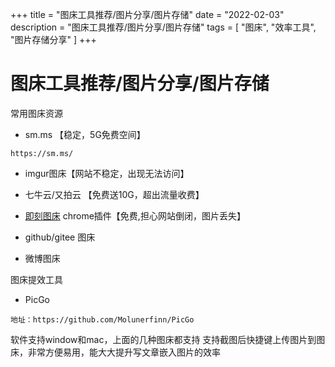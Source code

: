 +++
title = "图床工具推荐/图片分享/图片存储"
date = "2022-02-03"
description = "图床工具推荐/图片分享/图片存储"
tags = [
    "图床",
	"效率工具",
	"图片存储分享"
]
+++

# 图床工具推荐/图片分享/图片存储

常用图床资源

- sm.ms 【稳定，5G免费空间】

```
https://sm.ms/
```

- imgur图床【网站不稳定，出现无法访问】
- 七牛云/又拍云 【免费送10G，超出流量收费】
- [即刻图床](https://chrome.google.com/webstore/detail/%E5%8D%B3%E5%88%BB%E5%9B%BE%E5%BA%8A/dckaeinoeaogebmhijpkpmacifmpgmcb?h1=zh) chrome插件【免费,担心网站倒闭，图片丢失】

- github/gitee 图床
- 微博图床

图床提效工具

- PicGo

```
地址：https://github.com/Molunerfinn/PicGo
```

软件支持window和mac，上面的几种图床都支持
支持截图后快捷键上传图片到图床，非常方便易用，能大大提升写文章嵌入图片的效率
